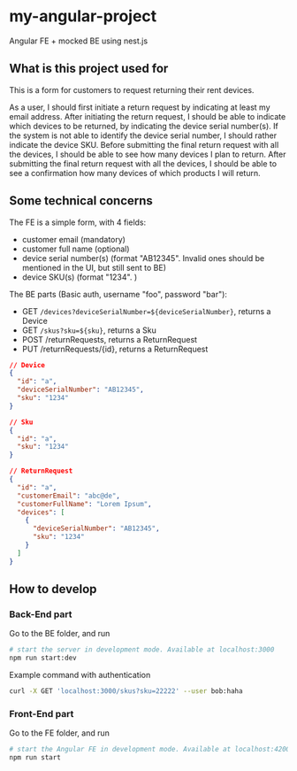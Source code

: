 # my-angular-project

Angular FE + mocked BE using nest.js

## What is this project used for

This is a form for customers to request returning their rent devices.

As a user, I should first initiate a return request by indicating at least my email address.
After initiating the return request, I should be able to indicate which devices to be returned, by indicating the device serial number(s).
If the system is not able to identify the device serial number, I should rather indicate the device SKU.
Before submitting the final return request with all the devices, I should be able to see how many devices I plan to return.
After submitting the final return request with all the devices, I should be able to see a confirmation how many devices of which products I will return.

## Some technical concerns

The FE is a simple form, with 4 fields:

- customer email (mandatory)
- customer full name (optional)
- device serial number(s) (format "AB12345". Invalid ones should be mentioned in the UI, but still sent to BE)
- device SKU(s) (format "1234". )

The BE parts (Basic auth, username "foo", password "bar"):

- GET `/devices?deviceSerialNumber=${deviceSerialNumber}`, returns a Device
- GET `/skus?sku=${sku}`, returns a Sku
- POST /returnRequests, returns a ReturnRequest
- PUT /returnRequests/{id}, returns a ReturnRequest

```json
// Device
{
  "id": "a",
  "deviceSerialNumber": "AB12345",
  "sku": "1234"
}

// Sku
{
  "id": "a",
  "sku": "1234"
}

// ReturnRequest
{
  "id": "a",
  "customerEmail": "abc@de",
  "customerFullName": "Lorem Ipsum",
  "devices": [
    {
      "deviceSerialNumber": "AB12345",
      "sku": "1234"
    }
  ]
}
```

## How to develop

### Back-End part

Go to the BE folder, and run

```bash
# start the server in development mode. Available at localhost:3000
npm run start:dev
```

Example command with authentication

```bash
curl -X GET 'localhost:3000/skus?sku=22222' --user bob:haha
```

### Front-End part

Go to the FE folder, and run

```bash
# start the Angular FE in development mode. Available at localhost:4200
npm run start
```
